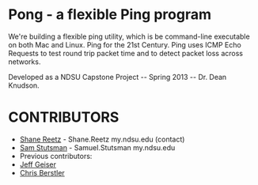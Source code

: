 Pong - a flexible Ping program
==============

We're building a flexible ping utility, which is be command-line executable
on both Mac and Linux. Ping for the 21st Century. Ping uses ICMP Echo Requests
to test round trip packet time and to detect packet loss across networks.

Developed as a NDSU Capstone Project -- Spring 2013 -- Dr. Dean Knudson.


# CONTRIBUTORS
- [Shane Reetz](https://github.com/poodus) - Shane.Reetz my.ndsu.edu (contact)
- [Sam Stutsman](https://github.com/TheIronMarx) - Samuel.Stutsman my.ndsu.edu
- Previous contributors:
- [Jeff Geiser](https://github.com/jrgeiser)
- [Chris Berstler](https://github.com/drsir)
